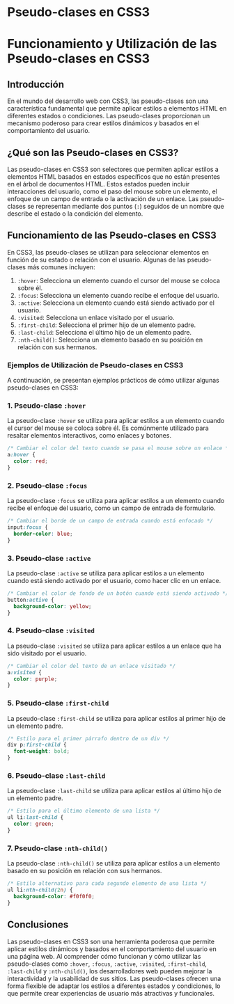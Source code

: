 # Pseudo-clases en CSS3

# Funcionamiento y Utilización de las Pseudo-clases en CSS3

## Introducción

En el mundo del desarrollo web con CSS3, las pseudo-clases son una característica fundamental que permite aplicar estilos a elementos HTML en diferentes estados o condiciones. Las pseudo-clases proporcionan un mecanismo poderoso para crear estilos dinámicos y basados en el comportamiento del usuario.

## ¿Qué son las Pseudo-clases en CSS3?

Las pseudo-clases en CSS3 son selectores que permiten aplicar estilos a elementos HTML basados en estados específicos que no están presentes en el árbol de documentos HTML. Estos estados pueden incluir interacciones del usuario, como el paso del mouse sobre un elemento, el enfoque de un campo de entrada o la activación de un enlace. Las pseudo-clases se representan mediante dos puntos (`:`) seguidos de un nombre que describe el estado o la condición del elemento.

## Funcionamiento de las Pseudo-clases en CSS3

En CSS3, las pseudo-clases se utilizan para seleccionar elementos en función de su estado o relación con el usuario. Algunas de las pseudo-clases más comunes incluyen:

1. `:hover`: Selecciona un elemento cuando el cursor del mouse se coloca sobre él.
2. `:focus`: Selecciona un elemento cuando recibe el enfoque del usuario.
3. `:active`: Selecciona un elemento cuando está siendo activado por el usuario.
4. `:visited`: Selecciona un enlace visitado por el usuario.
5. `:first-child`: Selecciona el primer hijo de un elemento padre.
6. `:last-child`: Selecciona el último hijo de un elemento padre.
7. `:nth-child()`: Selecciona un elemento basado en su posición en relación con sus hermanos.

### Ejemplos de Utilización de Pseudo-clases en CSS3

A continuación, se presentan ejemplos prácticos de cómo utilizar algunas pseudo-clases en CSS3:

### 1. Pseudo-clase `:hover`

La pseudo-clase `:hover` se utiliza para aplicar estilos a un elemento cuando el cursor del mouse se coloca sobre él. Es comúnmente utilizado para resaltar elementos interactivos, como enlaces y botones.

```css
/* Cambiar el color del texto cuando se pasa el mouse sobre un enlace */
a:hover {
  color: red;
}
```

### 2. Pseudo-clase `:focus`

La pseudo-clase `:focus` se utiliza para aplicar estilos a un elemento cuando recibe el enfoque del usuario, como un campo de entrada de formulario.

```css
/* Cambiar el borde de un campo de entrada cuando está enfocado */
input:focus {
  border-color: blue;
}
```

### 3. Pseudo-clase `:active`

La pseudo-clase `:active` se utiliza para aplicar estilos a un elemento cuando está siendo activado por el usuario, como hacer clic en un enlace.

```css
/* Cambiar el color de fondo de un botón cuando está siendo activado */
button:active {
  background-color: yellow;
}
```

### 4. Pseudo-clase `:visited`

La pseudo-clase `:visited` se utiliza para aplicar estilos a un enlace que ha sido visitado por el usuario.

```css
/* Cambiar el color del texto de un enlace visitado */
a:visited {
  color: purple;
}
```

### 5. Pseudo-clase `:first-child`

La pseudo-clase `:first-child` se utiliza para aplicar estilos al primer hijo de un elemento padre.

```css
/* Estilo para el primer párrafo dentro de un div */
div p:first-child {
  font-weight: bold;
}
```

### 6. Pseudo-clase `:last-child`

La pseudo-clase `:last-child` se utiliza para aplicar estilos al último hijo de un elemento padre.

```css
/* Estilo para el último elemento de una lista */
ul li:last-child {
  color: green;
}
```

### 7. Pseudo-clase `:nth-child()`

La pseudo-clase `:nth-child()` se utiliza para aplicar estilos a un elemento basado en su posición en relación con sus hermanos.

```css
/* Estilo alternativo para cada segundo elemento de una lista */
ul li:nth-child(2n) {
  background-color: #f0f0f0;
}
```

## Conclusiones

Las pseudo-clases en CSS3 son una herramienta poderosa que permite aplicar estilos dinámicos y basados en el comportamiento del usuario en una página web. Al comprender cómo funcionan y cómo utilizar las pseudo-clases como `:hover`, `:focus`, `:active`, `:visited`, `:first-child`, `:last-child` y `:nth-child()`, los desarrolladores web pueden mejorar la interactividad y la usabilidad de sus sitios. Las pseudo-clases ofrecen una forma flexible de adaptar los estilos a diferentes estados y condiciones, lo que permite crear experiencias de usuario más atractivas y funcionales.
